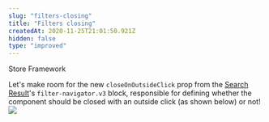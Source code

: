 ```yaml
---
slug: "filters-closing"
title: "Filters closing"
createdAt: 2020-11-25T21:01:50.921Z
hidden: false
type: "improved"
---
```


<div class="badge" id="store-framework">Store Framework</div>

Let's make room for the new `closeOnOutsideClick` prop from the [Search Result](https://vtex.io/docs/components/all/vtex.search-result/)'s `filter-navigator.v3` block, responsible for defining whether the component should be closed with an outside click (as shown below) or not!
![](https://files.readme.io/358775b-filter-outside-click.gif)